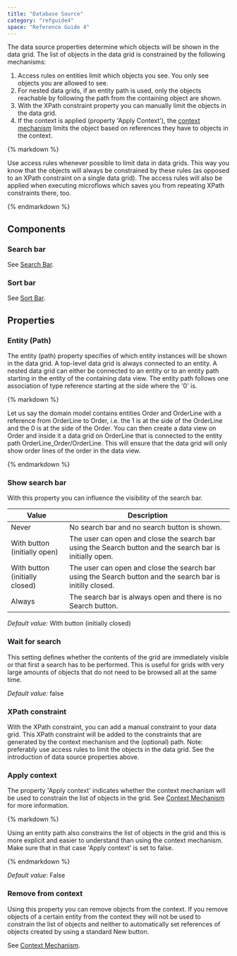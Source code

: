 ```yaml
---
title: "Database Source"
category: "refguide4"
space: "Reference Guide 4"
---
```

The data source properties determine which objects will be shown in the data grid. The list of objects in the data grid is constrained by the following mechanisms:

1.  Access rules on entities limit which objects you see. You only see objects you are allowed to see.
2.  For nested data grids, if an entity path is used, only the objects reachable by following the path from the containing object are shown.
3.  With the XPath constraint property you can manually limit the objects in the data grid.
4.  If the context is applied (property 'Apply Context'), the [context mechanism](Context+Mechanism) limits the object based on references they have to objects in the context.

<div class="alert alert-success">{% markdown %}

Use access rules whenever possible to limit data in data grids. This way you know that the objects will always be constrained by these rules (as opposed to an XPath constraint on a single data grid). The access rules will also be applied when executing microflows which saves you from repeating XPath constraints there, too.

{% endmarkdown %}</div>

## Components

### Search bar

See [Search Bar](Search+Bar).

### Sort bar

See [Sort Bar](Sort+Bar).

## Properties

### Entity (Path)

The entity (path) property specifies of which entity instances will be shown in the data grid. A top-level data grid is always connected to an entity. A nested data grid can either be connected to an entity or to an entity path starting in the entity of the containing data view. The entity path follows one association of type reference starting at the side where the '0' is.

<div class="alert alert-info">{% markdown %}

Let us say the domain model contains entities Order and OrderLine with a reference from OrderLine to Order, i.e. the 1 is at the side of the OrderLine and the 0 is at the side of the Order. You can then create a data view on Order and inside it a data grid on OrderLine that is connected to the entity path OrderLine_Order/OrderLine. This will ensure that the data grid will only show order lines of the order in the data view.

{% endmarkdown %}</div>

### Show search bar

With this property you can influence the visibility of the search bar.

| Value | Description |
| --- | --- |
| Never | No search bar and no search button is shown. |
| With button (initially open) | The user can open and close the search bar using the Search button and the search bar is initially open. |
| With button (initially closed) | The user can open and close the search bar using the Search button and the search bar is initilly closed. |
| Always | The search bar is always open and there is no Search button. |

_Default value:_ With button (initially closed)

### Wait for search

This setting defines whether the contents of the grid are immediately visible or that first a search has to be performed. This is useful for grids with very large amounts of objects that do not need to be browsed all at the same time.

_Default value:_ false

### XPath constraint

With the XPath constraint, you can add a manual constraint to your data grid. This XPath constraint will be added to the constraints that are generated by the context mechanism and the (optional) path. Note: preferably use access rules to limit the objects in the data grid. See the introduction of data source properties above.

### Apply context

The property 'Apply context' indicates whether the context mechanism will be used to constrain the list of objects in the grid. See [Context Mechanism](Context+Mechanism) for more information.

<div class="alert alert-success">{% markdown %}

Using an entity path also constrains the list of objects in the grid and this is more explicit and easier to understand than using the context mechanism. Make sure that in that case 'Apply context' is set to false.

{% endmarkdown %}</div>

_Default value_: False

### Remove from context

Using this property you can remove objects from the context. If you remove objects of a certain entity from the context they will not be used to constrain the list of objects and neither to automatically set references of objects created by using a standard New button.

See [Context Mechanism](Context+Mechanism).